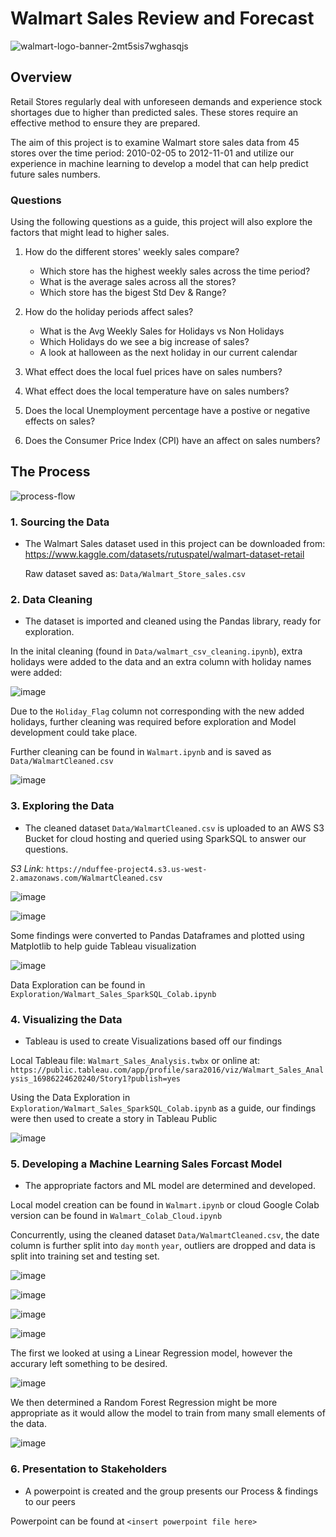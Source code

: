 # Walmart Sales Review and Forecast
![walmart-logo-banner-2mt5sis7wghasqjs](https://github.com/nicduffee/project-4/assets/91498217/d3669dbf-7fde-4b4a-af03-a2bca05f3b92)



## Overview
Retail Stores regularly deal with unforeseen demands and experience stock shortages due to higher than predicted sales. These stores require an effective method to ensure they are prepared.</br>

The aim of this project is to examine Walmart store sales data from 45 stores over the time period: 2010-02-05 to 2012-11-01 and utilize our experience in machine learning to develop a model that can help predict future sales numbers.</br>

### Questions
Using the following questions as a guide, this project will also explore the factors that might lead to higher sales.
 
1. How do the different stores' weekly sales compare?
    - Which store has the highest weekly sales across the time period?
    - What is the average sales across all the stores?
    - Which store has the bigest Std Dev & Range?

2. How do the holiday periods affect sales?
    - What is the Avg Weekly Sales for Holidays vs Non Holidays
    - Which Holidays do we see a big increase of sales?
    - A look at halloween as the next holiday in our current calendar

3. What effect does the local fuel prices have on sales numbers?

4. What effect does the local temperature have on sales numbers?

5. Does the local Unemployment percentage have a postive or negative effects on sales?

6. Does the Consumer Price Index (CPI) have an affect on sales numbers?

## The Process
![process-flow](https://github.com/nicduffee/project-4/assets/91498217/83b8b5a5-6e5c-4b82-82f8-91722928a201)

### 1. Sourcing the Data
- The Walmart Sales dataset used in this project can be downloaded from: </br>
   https://www.kaggle.com/datasets/rutuspatel/walmart-dataset-retail</br>

   Raw dataset saved as: `Data/Walmart_Store_sales.csv`

### 2. Data Cleaning
- The dataset is imported and cleaned using the Pandas library, ready for exploration.

In the inital cleaning (found in `Data/walmart_csv_cleaning.ipynb`), extra holidays were added to the data and an extra column with holiday names were added: </br>

![image](https://github.com/nicduffee/project-4/assets/91498217/7d36f4b0-6e31-4d8f-9b18-504b289b7fcb) </br>

Due to the `Holiday_Flag` column not corresponding with the new added holidays, further cleaning was required before exploration and Model development could take place.</br>

Further cleaning can be found in `Walmart.ipynb` and is saved as `Data/WalmartCleaned.csv`

![image](https://github.com/nicduffee/project-4/assets/91498217/6b39e33a-43ce-49b7-9c30-b4c3b8f02c23)


### 3. Exploring the Data
- The cleaned dataset `Data/WalmartCleaned.csv` is uploaded to an AWS S3 Bucket for cloud hosting and queried using SparkSQL to answer our questions. </br>

_S3 Link:_ `https://nduffee-project4.s3.us-west-2.amazonaws.com/WalmartCleaned.csv`

![image](https://github.com/nicduffee/project-4/assets/91498217/002eb33b-cc51-44de-a803-048d4ecf16fc)

![image](https://github.com/nicduffee/project-4/assets/91498217/7cc0d719-5094-4f23-b398-498ddd36bd65) </br>

Some findings were converted to Pandas Dataframes and plotted using Matplotlib to help guide Tableau visualization </br>

![image](https://github.com/nicduffee/project-4/assets/91498217/2190c75b-4b4b-42ee-914d-b518c064e4d6)


Data Exploration can be found in `Exploration/Walmart_Sales_SparkSQL_Colab.ipynb`

### 4. Visualizing the Data
- Tableau is used to create Visualizations based off our findings

Local Tableau file: `Walmart_Sales_Analysis.twbx` or online at: </br> 
`https://public.tableau.com/app/profile/sara2016/viz/Walmart_Sales_Analysis_16986224620240/Story1?publish=yes`

Using the Data Exploration in `Exploration/Walmart_Sales_SparkSQL_Colab.ipynb` as a guide, our findings were then used to create a story in Tableau Public </br>

![image](https://github.com/nicduffee/project-4/assets/91498217/30923ece-b95b-4dc9-9dd1-2e69a6bccf0c)


### 5. Developing a Machine Learning Sales Forcast Model
- The appropriate factors and ML model are determined and developed.

Local model creation can be found in `Walmart.ipynb` or cloud Google Colab version can be found in `Walmart_Colab_Cloud.ipynb`

Concurrently, using the cleaned dataset `Data/WalmartCleaned.csv`, the date column is further split into `day` `month` `year`, outliers are dropped and data is split into training set and testing set. </br>

![image](https://github.com/nicduffee/project-4/assets/91498217/5f73468d-f3be-44de-8255-5a31a0a22729) 

![image](https://github.com/nicduffee/project-4/assets/91498217/abb2404f-88c4-403e-ae81-0560cf942b03)

![image](https://github.com/nicduffee/project-4/assets/91498217/83deab7c-5009-41b0-b9ee-f8e8b9612958) 

![image](https://github.com/nicduffee/project-4/assets/91498217/20291a6c-564f-4e2a-8589-4a1f8bcf8f3e) </br>

The first we looked at using a Linear Regression model, however the accurary left something to be desired. </br>

![image](https://github.com/nicduffee/project-4/assets/91498217/99f43d0a-b52e-468b-869f-7f82c72c7e2e) </br>

We then determined a Random Forest Regression might be more appropriate as it would allow the model to train from many small elements of the data.

![image](https://github.com/nicduffee/project-4/assets/91498217/4c93ac4c-41a7-4e67-8b9b-a268b8ff324d)

### 6. Presentation to Stakeholders
- A powerpoint is created and the group presents our Process & findings to our peers

Powerpoint can be found at `<insert powerpoint file here>`
